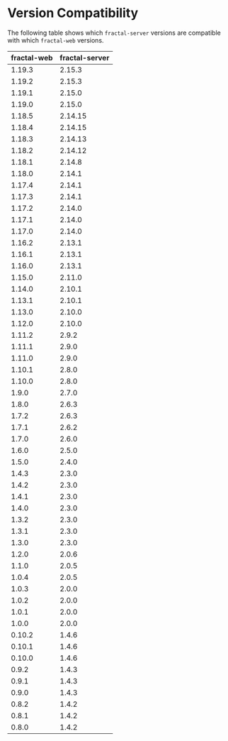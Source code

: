 # Version Compatibility

The following table shows which `fractal-server` versions are compatible with which `fractal-web` versions.

| fractal-web | fractal-server |
|-------------|----------------|
| 1.19.3      | 2.15.3         |
| 1.19.2      | 2.15.3         |
| 1.19.1      | 2.15.0         |
| 1.19.0      | 2.15.0         |
| 1.18.5      | 2.14.15        |
| 1.18.4      | 2.14.15        |
| 1.18.3      | 2.14.13        |
| 1.18.2      | 2.14.12        |
| 1.18.1      | 2.14.8         |
| 1.18.0      | 2.14.1         |
| 1.17.4      | 2.14.1         |
| 1.17.3      | 2.14.1         |
| 1.17.2      | 2.14.0         |
| 1.17.1      | 2.14.0         |
| 1.17.0      | 2.14.0         |
| 1.16.2      | 2.13.1         |
| 1.16.1      | 2.13.1         |
| 1.16.0      | 2.13.1         |
| 1.15.0      | 2.11.0         |
| 1.14.0      | 2.10.1         |
| 1.13.1      | 2.10.1         |
| 1.13.0      | 2.10.0         |
| 1.12.0      | 2.10.0         |
| 1.11.2      | 2.9.2          |
| 1.11.1      | 2.9.0          |
| 1.11.0      | 2.9.0          |
| 1.10.1      | 2.8.0          |
| 1.10.0      | 2.8.0          |
| 1.9.0       | 2.7.0          |
| 1.8.0       | 2.6.3          |
| 1.7.2       | 2.6.3          |
| 1.7.1       | 2.6.2          |
| 1.7.0       | 2.6.0          |
| 1.6.0       | 2.5.0          |
| 1.5.0       | 2.4.0          |
| 1.4.3       | 2.3.0          |
| 1.4.2       | 2.3.0          |
| 1.4.1       | 2.3.0          |
| 1.4.0       | 2.3.0          |
| 1.3.2       | 2.3.0          |
| 1.3.1       | 2.3.0          |
| 1.3.0       | 2.3.0          |
| 1.2.0       | 2.0.6          |
| 1.1.0       | 2.0.5          |
| 1.0.4       | 2.0.5          |
| 1.0.3       | 2.0.0          |
| 1.0.2       | 2.0.0          |
| 1.0.1       | 2.0.0          |
| 1.0.0       | 2.0.0          |
| 0.10.2      | 1.4.6          |
| 0.10.1      | 1.4.6          |
| 0.10.0      | 1.4.6          |
| 0.9.2       | 1.4.3          |
| 0.9.1       | 1.4.3          |
| 0.9.0       | 1.4.3          |
| 0.8.2       | 1.4.2          |
| 0.8.1       | 1.4.2          |
| 0.8.0       | 1.4.2          |
